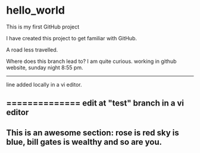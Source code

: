# hello_world
This is my first GitHub project

I have created this project to get familiar with GitHub.

A road less travelled.

Where does this branch lead to? I am quite curious.
working in github website, sunday night 8:55 pm.

--------------
line added locally in a vi editor.

==============
edit at "test" branch in a vi editor
--------------------
This is an awesome section:
rose is red sky is blue, bill gates is wealthy and so are you.
--------------------
